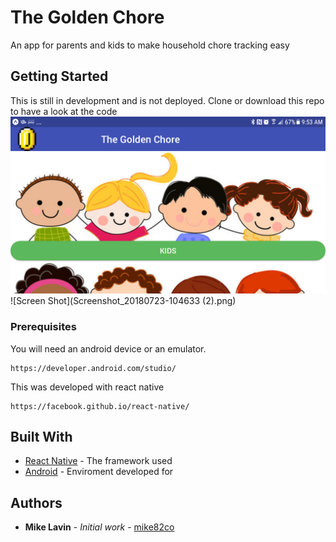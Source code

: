 # The Golden Chore

An app for parents and kids to make household chore tracking easy

## Getting Started

This is still in development and is not deployed. Clone or download this repo to have a look at the code
![Screen Shot](Screenshot_20180723-095357.png)
![Screen Shot](Screenshot_20180723-104633 (2).png)
### Prerequisites
You will need an android device or an emulator.
```
https://developer.android.com/studio/
```
This was developed with react native
```
https://facebook.github.io/react-native/
```




## Built With

* [React Native](https://facebook.github.io/react-native/) - The framework used
* [Android](https://developer.android.com/studio/) - Enviroment developed for


## Authors

* **Mike Lavin** - *Initial work* - [mike82co](https://github.com/mike82co)
